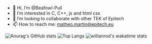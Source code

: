 - 👋 Hi, I’m @Beafowl-Pull
- 👀 I’m interested in C, C++, js and html css 
- 💞️ I’m looking to collaborate with other TEK of Epitech
- 📫 How to reach me: matheo.martin@epitech.eu

![Anurag's GitHub stats](https://github-readme-stats.vercel.app/api?username=Beafowl&count_private=true&show_icons=true&theme=radical)
![Top Langs](https://github-readme-stats.vercel.app/api/top-langs/?username=Beafowl&theme=radical)
![willianrod's wakatime stats](https://github-readme-stats.vercel.app/api/wakatime?username=Beafowl)

<!---
Beafowl-Pull/Beafowl-Pull is a ✨ special ✨ repository because its `README.md` (this file) appears on your GitHub profile.
You can click the Preview link to take a look at your changes.
--->
